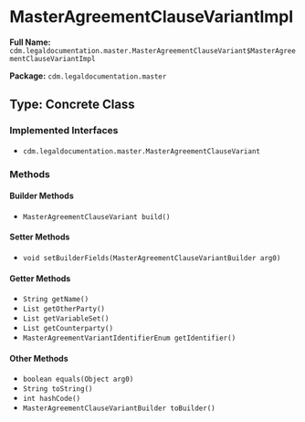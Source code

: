 # MasterAgreementClauseVariantImpl

**Full Name:** `cdm.legaldocumentation.master.MasterAgreementClauseVariant$MasterAgreementClauseVariantImpl`

**Package:** `cdm.legaldocumentation.master`

## Type: Concrete Class

### Implemented Interfaces

- `cdm.legaldocumentation.master.MasterAgreementClauseVariant`

### Methods

#### Builder Methods

- `MasterAgreementClauseVariant build()`

#### Setter Methods

- `void setBuilderFields(MasterAgreementClauseVariantBuilder arg0)`

#### Getter Methods

- `String getName()`
- `List getOtherParty()`
- `List getVariableSet()`
- `List getCounterparty()`
- `MasterAgreementVariantIdentifierEnum getIdentifier()`

#### Other Methods

- `boolean equals(Object arg0)`
- `String toString()`
- `int hashCode()`
- `MasterAgreementClauseVariantBuilder toBuilder()`

